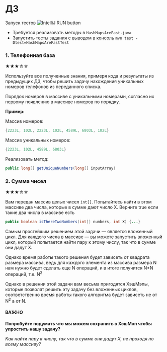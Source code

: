 # ДЗ

Запуск тестов
![IntelliJ RUN button](https://i.imgur.com/uHwKybe.png)

* Требуется реализовать методы в `HashMapsAreFast.java`
* Запустить тесты задания с выводом в консоль `mvn test -Dtest=HashMapsAreFastTest`

### 1. Телефонная база

★★★☆☆

Используйте все полученные знания, примеря кода и результаты из предыдущих ДЗ,
чтобы решить задачу нахождения уникальных номеров телефонов из переданного списка.

Порядок номеров в массиве с уникальными номерами, согласно их первому появлению в
массиве номеров по порядку.

**Пример:**

Массив номеров:

```java
{2223L, 102L, 2223L, 102L, 4589L, 6803L, 102L}
```

Массив уникальных номеров:

```java
{2223L, 102L, 4589L, 6803L}
```

Реализовать метод:

```java
public long[] getUniqueNumbers(long[] inputArray)
```

### 2. Сумма чисел

★★★☆☆

Вам передан массив целых чисел `int[]`.
Попытайтесь найти в этом массиве два числа, которые в сумме дают число X. 
Верните true если такие два числа в массиве есть 

```java
public boolean isThereTwoNumbers(int[] numbers, int X) {...}
``` 
	
Самым простейшим решением этой задачи — является вложенный цикл. 
Для каждого числа в массиве — вы можете запустить вложенный цикл, 
который попытается найти пару к этому числу, так что в сумме они дадут Х. 

Однако время работы такого решения будет зависеть от квадрата размера массива, 
ведь для каждого элемента из массива размера N нам нужно будет сделать 
еще N операций, и в итоге получится N*N операций, т.е.  N<sup>2</sup>

Однако в решении этой задачи вам весьма пригодятся ХэшМэпы, которые позволят решить эту задачу без вложенных циклов, соответственно время работы такого алгоритма будет зависеть не от N<sup>2</sup> а от N.


#### ВАЖНО

**Попробуйте подумать что мы можем сохранить в ХэшМэп чтобы упростить нашу задачу?**


*Как найти пару к числу, так что в сумме они дадут Х, не проходя по всему массиву?* 

